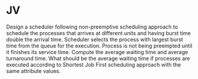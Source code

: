 # JV
 Design a scheduler following non-preemptive scheduling approach to schedule the 
processes that arrives at different units and having burst time double the arrival time. 
Scheduler selects the process with largest burst time from the queue for the execution. 
Process is not being preempted until it finishes its service time. Compute the average 
waiting time and average turnaround time. What should be the average waiting time if 
processes are executed according to Shortest Job First scheduling approach with the 
same attribute values. 
